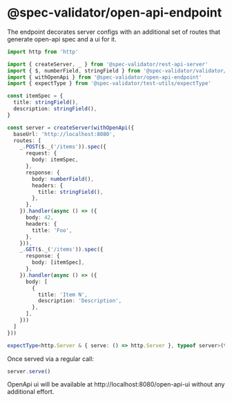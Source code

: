 # @spec-validator/open-api-endpoint

The endpoint decorates server configs with an additional set of
routes that generate open-api spec and a ui for it.

```ts
import http from 'http'

import { createServer, _ } from '@spec-validator/rest-api-server'
import { $, numberField, stringField } from '@spec-validator/validator/fields'
import { withOpenApi } from '@spec-validator/open-api-endpoint'
import { expectType } from '@spec-validator/test-utils/expectType'

const itemSpec = {
  title: stringField(),
  description: stringField(),
}

const server = createServer(withOpenApi({
  baseUrl: 'http://localhost:8080',
  routes: [
    _.POST($._('/items')).spec({
      request: {
        body: itemSpec,
      },
      response: {
        body: numberField(),
        headers: {
          title: stringField(),
        },
      },
    }).handler(async () => ({
      body: 42,
      headers: {
        title: 'Foo',
      },
    })),
    _.GET($._('/items')).spec({
      response: {
        body: [itemSpec],
      },
    }).handler(async () => ({
      body: [
        {
          title: 'Item N',
          description: 'Description',
        },
      ],
    }))
  ]
}))

expectType<http.Server & { serve: () => http.Server }, typeof server>(true)
```

Once served via a regular call:

```ts #ignore
server.serve()
```

OpenApi ui will be available at http://localhost:8080/open-api-ui
without any additional effort.
